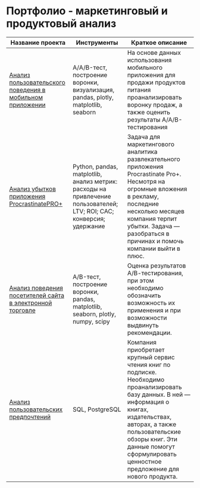# Портфолио - маркетинговый и продуктовый анализ

| Название проекта | Инструменты | Краткое описание |
|----------|----------|----------|
| [Анализ пользовательского поведения в мобильном приложении](https://github.com/irinaslp/Marketing-and-Product-analysis/tree/main/funnel_analysis)    | А/A/B-тест, построение воронки, визуализация, pandas, plotly, matplotlib, seaborn   | На основе данных использования мобильного приложения для продажи продуктов питания проанализировать воронку продаж, а также оценить результаты A/A/B-тестирования    |
| [Анализ убытков приложения ProcrastinatePRO+](https://github.com/irinaslp/Marketing-and-Product-analysis/tree/main/business_analysis)    | Python, pandas, matplotlib, анализ метрик: расходы на привлечение пользователей; LTV; ROI; CAC; конверсия; удержание  | Задача для маркетингового аналитика развлекательного приложения Procrastinate Pro+. Несмотря на огромные вложения в рекламу, последние несколько месяцев компания терпит убытки. Задача — разобраться в причинах и помочь компании выйти в плюс.   |
| [Анализ поведения посетителей сайта в электронной торговле](https://github.com/irinaslp/Marketing-and-Product-analysis/tree/main/A_B_test)    |  A/B-тест, построение воронки, pandas, matplotlib, seaborn, plotly, numpy, scipy   | Оценка результатов А/В-тестирования, при этом необходимо обозначить возможность их применения и при возможности выдвинуть рекомендации.   |
| [Анализ пользовательских предпочтений](https://github.com/irinaslp/Marketing-and-Product-analysis/tree/main/SQL)    | SQL, PostgreSQL   | Компания приобретает крупный сервис чтения книг по подписке. Необходимо проанализировать базу данных. В ней — информация о книгах, издательствах, авторах, а также пользовательские обзоры книг. Эти данные помогут сформулировать ценностное предложение для нового продукта.   |
